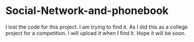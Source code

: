 # Social-Network-and-phonebook
I lost the code for this project. I am trying to find it. As I did this as a college project for a competition. I will upload it when I find it. Hope it will be soon.
